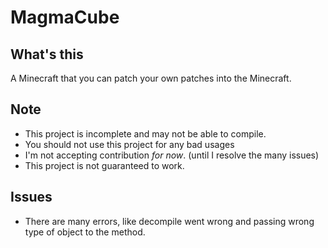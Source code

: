 # MagmaCube

## What's this

A Minecraft that you can patch your own patches into the Minecraft.

## Note
- This project is incomplete and may not be able to compile.
- You should not use this project for any bad usages
- I'm not accepting contribution *for now*. (until I resolve the many issues)
- This project is not guaranteed to work.

## Issues
- There are many errors, like decompile went wrong and passing wrong type of object to the method.
